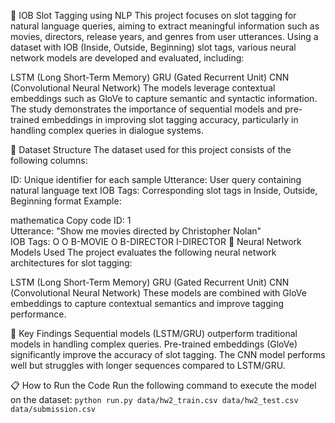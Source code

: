 🧩 IOB Slot Tagging using NLP
This project focuses on slot tagging for natural language queries, aiming to extract meaningful information such as movies, directors, release years, and genres from user utterances. Using a dataset with IOB (Inside, Outside, Beginning) slot tags, various neural network models are developed and evaluated, including:

LSTM (Long Short-Term Memory)
GRU (Gated Recurrent Unit)
CNN (Convolutional Neural Network)
The models leverage contextual embeddings such as GloVe to capture semantic and syntactic information. The study demonstrates the importance of sequential models and pre-trained embeddings in improving slot tagging accuracy, particularly in handling complex queries in dialogue systems.

📂 Dataset Structure
The dataset used for this project consists of the following columns:

ID: Unique identifier for each sample
Utterance: User query containing natural language text
IOB Tags: Corresponding slot tags in Inside, Outside, Beginning format
Example:

mathematica
Copy code
ID: 1  
Utterance: "Show me movies directed by Christopher Nolan"  
IOB Tags: O O B-MOVIE O B-DIRECTOR I-DIRECTOR
🚀 Neural Network Models Used
The project evaluates the following neural network architectures for slot tagging:

LSTM (Long Short-Term Memory)
GRU (Gated Recurrent Unit)
CNN (Convolutional Neural Network)
These models are combined with GloVe embeddings to capture contextual semantics and improve tagging performance.

🧪 Key Findings
Sequential models (LSTM/GRU) outperform traditional models in handling complex queries.
Pre-trained embeddings (GloVe) significantly improve the accuracy of slot tagging.
The CNN model performs well but struggles with longer sequences compared to LSTM/GRU.


📋 How to Run the Code
Run the following command to execute the model on the dataset:
`python run.py data/hw2_train.csv data/hw2_test.csv data/submission.csv`